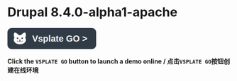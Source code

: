 # Drupal 8.4.0-alpha1-apache

<a href="https://www.vsplate.com/?docker-compose=https://github.com/vsplate/dcenvs/drupal/8.4.0-alpha1-apache"><img alt="VSPLATE GO" src="https://raw.githubusercontent.com/vsplate/images/master/vsgo_btn.png" width="200px"></a>

**Click the `VSPLATE GO` button to launch a demo online / 点击`VSPLATE GO`按钮创建在线环境**
